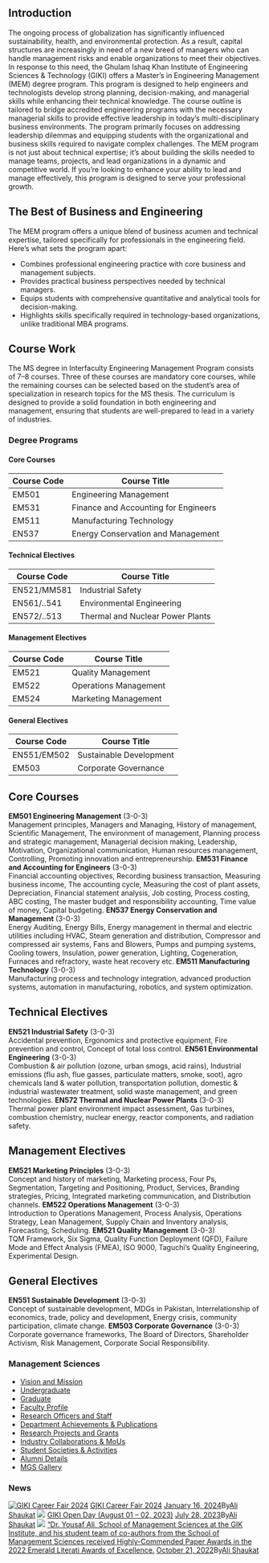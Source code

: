 ## Introduction
The ongoing process of globalization has significantly influenced sustainability, health, and environmental protection. As a result, capital structures are increasingly in need of a new breed of managers who can handle management risks and enable organizations to meet their objectives. In response to this need, the Ghulam Ishaq Khan Institute of Engineering Sciences & Technology (GIKI) offers a Master’s in Engineering Management (MEM) degree program. This program is designed to help engineers and technologists develop strong planning, decision-making, and managerial skills while enhancing their technical knowledge. 
The course outline is tailored to bridge accredited engineering programs with the necessary managerial skills to provide effective leadership in today’s multi-disciplinary business environments. The program primarily focuses on addressing leadership dilemmas and equipping students with the organizational and business skills required to navigate complex challenges. 
The MEM program is not just about technical expertise; it’s about building the skills needed to manage teams, projects, and lead organizations in a dynamic and competitive world. If you’re looking to enhance your ability to lead and manage effectively, this program is designed to serve your professional growth. 
## The Best of Business and Engineering
The MEM program offers a unique blend of business acumen and technical expertise, tailored specifically for professionals in the engineering field. Here’s what sets the program apart: 
  * Combines professional engineering practice with core business and management subjects.
  * Provides practical business perspectives needed by technical managers.
  * Equips students with comprehensive quantitative and analytical tools for decision-making.
  * Highlights skills specifically required in technology-based organizations, unlike traditional MBA programs.


## Course Work
The MS degree in Interfaculty Engineering Management Program consists of 7–8 courses. Three of these courses are mandatory core courses, while the remaining courses can be selected based on the student’s area of specialization in research topics for the MS thesis. The curriculum is designed to provide a solid foundation in both engineering and management, ensuring that students are well-prepared to lead in a variety of industries. 
### Degree Programs
#### Core Courses
Course Code | Course Title  
---|---  
EM501 | Engineering Management  
EM531 |  Finance and Accounting for Engineers  
EM511 |  Manufacturing Technology  
EN537 | Energy Conservation and Management  
#### Technical Electives
Course Code | Course Title  
---|---  
EN521/MM581 | Industrial Safety  
EN561/..541 | Environmental Engineering  
EN572/..513 | Thermal and Nuclear Power Plants  
#### Management Electives
Course Code | Course Title  
---|---  
EM521 | Quality Management  
EM522 | Operations Management  
EM524 | Marketing Management  
#### General Electives
Course Code | Course Title  
---|---  
EN551/EM502 | Sustainable Development  
EM503 | Corporate Governance  
## Core Courses
**EM501 Engineering Management** (3-0-3)   
Management principles, Managers and Managing, History of management, Scientific Management, The environment of management, Planning process and strategic management, Managerial decision making, Leadership, Motivation, Organizational communication, Human resources management, Controlling, Promoting innovation and entrepreneurship. 
**EM531 Finance and Accounting for Engineers** (3-0-3)   
Financial accounting objectives, Recording business transaction, Measuring business income, The accounting cycle, Measuring the cost of plant assets, Depreciation, Financial statement analysis, Job costing, Process costing, ABC costing, The master budget and responsibility accounting, Time value of money, Capital budgeting. 
**EN537 Energy Conservation and Management** (3-0-3)   
Energy Auditing, Energy Bills, Energy management in thermal and electric utilities including HVAC, Steam generation and distribution, Compressor and compressed air systems, Fans and Blowers, Pumps and pumping systems, Cooling towers, Insulation, power generation, Lighting, Cogeneration, Furnaces and refractory, waste heat recovery etc. 
**EM511 Manufacturing Technology** (3-0-3)   
Manufacturing process and technology integration, advanced production systems, automation in manufacturing, robotics, and system optimization. 
## Technical Electives
**EN521 Industrial Safety** (3-0-3)   
Accidental prevention, Ergonomics and protective equipment, Fire prevention and control, Concept of total loss control. 
**EN561 Environmental Engineering** (3-0-3)   
Combustion & air pollution (ozone, urban smogs, acid rains), Industrial emissions (flu ash, flue gasses, particulate matters, smoke, soot), agro chemicals land & water pollution, transportation pollution, domestic & industrial wastewater treatment, solid waste management, and green technologies. 
**EN572 Thermal and Nuclear Power Plants** (3-0-3)   
Thermal power plant environment impact assessment, Gas turbines, combustion chemistry, nuclear energy, reactor components, and radiation safety. 
## Management Electives
**EM521 Marketing Principles** (3-0-3)   
Concept and history of marketing, Marketing process, Four Ps, Segmentation, Targeting and Positioning, Product, Services, Branding strategies, Pricing, Integrated marketing communication, and Distribution channels. 
**EM522 Operations Management** (3-0-3)   
Introduction to Operations Management, Process Analysis, Operations Strategy, Lean Management, Supply Chain and Inventory analysis, Forecasting, Scheduling. 
**EM521 Quality Management** (3-0-3)   
TQM Framework, Six Sigma, Quality Function Deployment (QFD), Failure Mode and Effect Analysis (FMEA), ISO 9000, Taguchi’s Quality Engineering, Experimental Design. 
## General Electives
**EN551 Sustainable Development** (3-0-3)   
Concept of sustainable development, MDGs in Pakistan, Interrelationship of economics, trade, policy and development, Energy crisis, community participation, climate change. 
**EM503 Corporate Governance** (3-0-3)   
Corporate governance frameworks, The Board of Directors, Shareholder Activism, Risk Management, Corporate Social Responsibility. 
### Management Sciences
  * [Vision and Mission](https://giki.edu.pk/mgs/vision-mission-and-scope/)
  * [Undergraduate](https://giki.edu.pk/mgs/mgs-undergraduate/)
  * [Graduate](https://giki.edu.pk/mgs/mgs-graduate/)
  * [Faculty Profile](https://giki.edu.pk/mgs/mgs-faculty-profile/)
  * [Research Officers and Staff](https://giki.edu.pk/mgs/mgs-engineers-and-staff/)
  * [Department Achievements & Publications](https://giki.edu.pk/department-achievements-publications/)
  * [Research Projects and Grants](https://giki.edu.pk/mgs/research-projects-and-grants/)
  * [Industry Collaborations & MoUs](https://giki.edu.pk/mgs/industry-collaborations-mous/)
  * [Student Societies & Activities](https://giki.edu.pk/mgs/student-societies-activities/)
  * [Alumni Details](https://giki.edu.pk/alumni-details/)
  * [MGS Gallery](https://giki.edu.pk/mgs/mgs-gallery/)


### News
[![GIKI Career Fair 2024](https://giki.edu.pk/mgs/mgs-graduate/)](https://giki.edu.pk/2024/01/16/career-fair-2024/)
[GIKI Career Fair 2024](https://giki.edu.pk/2024/01/16/career-fair-2024/)
[January 16, 2024](https://giki.edu.pk/2024/01/16/)By[Ali Shaukat](https://giki.edu.pk/author/alishaukat/ "Posts by Ali Shaukat")
[![](https://giki.edu.pk/mgs/mgs-graduate/)](https://giki.edu.pk/2023/07/28/giki-open-day/)
[GIKI Open Day (August 01 – 02, 2023)](https://giki.edu.pk/2023/07/28/giki-open-day/)
[July 28, 2023](https://giki.edu.pk/2023/07/28/)By[Ali Shaukat](https://giki.edu.pk/author/alishaukat/ "Posts by Ali Shaukat")
[![](https://giki.edu.pk/mgs/mgs-graduate/)](https://giki.edu.pk/2022/10/21/dr-yousaf-ali-is-listed-among-the-worlds-top-2-of-scientists-and-researchers-in-the-field-of-management-and-economics-listed-in-the-stanford-university-elsevier-list-published-in-october-202-2/)
[“Dr. Yousaf Ali, School of Management Sciences at the GIK Institute, and his student team of co-authors from the School of Management Sciences received Highly-Commended Paper Awards in the 2022 Emerald Literati Awards of Excellence.](https://giki.edu.pk/2022/10/21/dr-yousaf-ali-is-listed-among-the-worlds-top-2-of-scientists-and-researchers-in-the-field-of-management-and-economics-listed-in-the-stanford-university-elsevier-list-published-in-october-202-2/)
[October 21, 2022](https://giki.edu.pk/2022/10/21/)By[Ali Shaukat](https://giki.edu.pk/author/alishaukat/ "Posts by Ali Shaukat")

